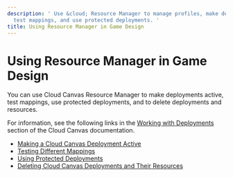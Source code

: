 ```yaml
---
description: ' Use &cloud; Resource Manager to manage profiles, make deployments active,
  test mappings, and use protected deployments. '
title: Using Resource Manager in Game Design
---
```

# Using Resource Manager in Game Design<a name="cloud-canvas-gpg-rm"></a>

You can use Cloud Canvas Resource Manager to make deployments active, test mappings, use protected deployments, and to delete deployments and resources\.

For information, see the following links in the [Working with Deployments](cloud-canvas-ui-rm-deployments.md) section of the Cloud Canvas documentation\.
+ [Making a Cloud Canvas Deployment Active](cloud-canvas-ui-select-deployment.md)
+ [Testing Different Mappings](cloud-canvas-testing-different-mappings.md)
+ [Using Protected Deployments ](cloud-canvas-protected-deployments.md)
+ [Deleting Cloud Canvas Deployments and Their Resources](cloud-canvas-how-to-delete-deployments.md)